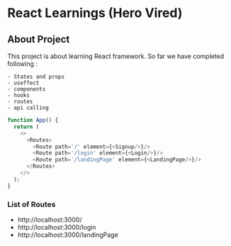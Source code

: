# React Learnings (Hero Vired)
## About Project
 
 This project is about learning React framework. So far we have completed following : 

    - States and props  
    - useffect
    - components
    - hooks
    - routes
    - api calling




```js
function App() {
  return (
    <>
      <Routes>
        <Route path='/' element={<Signup/>}/>
        <Route path='/login' element={<Login/>}/>
        <Route path='/landingPage' element={<LandingPage/>}/>
      </Routes>
    </>
  );
}
```
### List of Routes
+ http://localhost:3000/
+ http://localhost:3000/login
+ http://localhost:3000/landingPage
